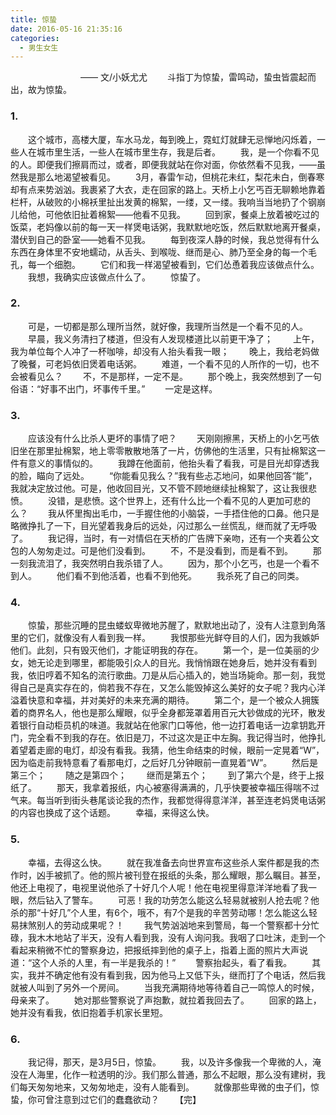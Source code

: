 ```yaml
---
title: 惊蛰
date: 2016-05-16 21:35:16
categories: 
  - 男生女生
---
```


　　　　　　　　—— 文/小妖尤尤
　　斗指丁为惊蛰，雷鸣动，蛰虫皆震起而出，故为惊蛰。
<!-- more -->
### 1.
　　这个城市，高楼大厦，车水马龙，每到晚上，霓虹灯就肆无忌惮地闪烁着，一些人在城市里生活，一些人在城市里生存，我是后者。
　　我，是一个你看不见的人。即便我们擦肩而过，或者，即便我就站在你对面，你依然看不见我，——虽然我是那么地渴望被看见。
　　3月，春雷乍动，但桃花未红，梨花未白，倒春寒却有点来势汹汹。我裹紧了大衣，走在回家的路上。天桥上小乞丐百无聊赖地靠着栏杆，从破败的小棉袄里扯出发黄的棉絮，一缕，又一缕。我响当当地扔了个钢崩儿给他，可他依旧扯着棉絮——他看不见我。
　　回到家，餐桌上放着被吃过的饭菜，老妈像以前的每一天一样煲电话粥，我默默地吃饭，然后默默地离开餐桌，潜伏到自己的卧室——她看不见我。
　　每到夜深人静的时候，我总觉得有什么东西在身体里不安地蠕动，从舌头、到喉咙、继而是心、肺乃至全身的每一个毛孔，每一个细胞。
　　它们和我一样渴望被看到，它们怂恿着我应该做点什么。
　　我想，我确实应该做点什么了。
　　惊蛰了。
### 2.
　　可是，一切都是那么理所当然，就好像，我理所当然是一个看不见的人。
　　早晨，我义务清扫了楼道，但没有人发现楼道比以前更干净了；
　　上午，我为单位每个人冲了一杯咖啡，却没有人抬头看我一眼；
　　晚上，我给老妈做了晚餐，可老妈依旧煲着电话粥。
　　难道，一个看不见的人所作的一切，也不会被看见么？
　　不，不是那样，一定不是。
　　那个晚上，我突然想到了一句俗语：“好事不出门，坏事传千里。”
　　一定是这样。
### 3.
　　应该没有什么比杀人更坏的事情了吧？
　　天刚刚擦黑，天桥上的小乞丐依旧坐在那里扯棉絮，地上零零散散地落了一片，仿佛他的生活里，只有扯棉絮这一件有意义的事情似的。
　　我蹲在他面前，他抬头看了看我，可是目光却穿透我的脸，瞄向了远处。
　　“你能看见我么？”我有些忐忑地问，如果他回答“能”，我就决定放过他。可是，他收回目光，又不管不顾地继续扯棉絮了，这让我很悲愤。
　　没错，是悲愤。这个世界上，还有什么比一个看不见的人更加可悲的么？
　　我从怀里掏出毛巾，一手握住他的小脑袋，一手捂住他的口鼻。他只是略微挣扎了一下，目光望着我身后的远处，闪过那么一丝慌乱，继而就了无呼吸了。
　　我记得，当时，有一对情侣在天桥的广告牌下亲吻，还有一个夹着公文包的人匆匆走过。可是他们没看到。
　　不，不是没看到，而是看不到。
　　那一刻我流泪了，我突然明白我杀错了人。
　　因为，那个小乞丐，也是一个看不到人。
　　他们看不到他活着，也看不到他死。
　　我杀死了自己的同类。
### 4.
　　惊蛰，那些沉睡的昆虫蝼蚁卑微地苏醒了，默默地出动了，没有人注意到角落里的它们，就像没有人看到我一样。
　　我恨那些光鲜夺目的人们，因为我嫉妒他们。此刻，只有毁灭他们，才能证明我的存在。
　　第一个，是一位美丽的少女，她无论走到哪里，都能吸引众人的目光。我悄悄跟在她身后，她并没有看到我，依旧哼着不知名的流行歌曲。刀是从后心插入的，她当场毙命。那一刻，我觉得自己是真实存在的，倘若我不存在，又怎么能毁掉这么美好的女子呢？我内心洋溢着快意和幸福，并对美好的未来充满的期待。
　　第二个，是一个被众人拥簇着的商界名人，他也是那么耀眼，似乎全身都笼罩着用百元大钞做成的光环，散发着银行自动柜员机的味道。我就站在他家门口等他，他一边打着电话一边拿钥匙开门，完全看不到我的存在。依旧是刀，不过这次是正中左胸。我记得当时，他挣扎着望着走廊的电灯，却没有看我。我猜，他生命结束的时候，眼前一定晃着“W”，因为临走前我特意看了看那电灯，之后好几分钟眼前一直晃着“W”。
　　然后是第三个；
　　随之是第四个；
　　继而是第五个；
　　到了第六个是，终于上报纸了。
　　那天，我拿着报纸，内心被塞得满满的，几乎快要被幸福压得喘不过气来。每当听到街头巷尾谈论我的杰作，我都觉得得意洋洋，甚至连老妈煲电话粥的内容也换成了这个话题。
　　幸福，来得这么快。
### 5.
　　幸福，去得这么快。
　　就在我准备去向世界宣布这些杀人案件都是我的杰作时，凶手被抓了。他的照片被刊登在报纸的头条，那么耀眼，那么瞩目。甚至，他还上电视了，电视里说他杀了十好几个人呢！他在电视里得意洋洋地看了我一眼，然后钻入了警车。
　　可恶！我的功劳怎么能这么轻易就被别人抢去呢？他杀的那“十好几”个人里，有6个，哦不，有7个是我的辛苦劳动哪！怎么能这么轻易抹煞别人的劳动成果呢？！
　　我气势汹汹地来到警局，每一个警察都十分忙碌，我木木地站了半天，没有人看到我，没有人询问我。我咽了口吐沫，走到一个看起来稍微不忙的警察身边，把报纸摔到他的桌子上，指着上面的照片大声说道：“这个人杀的人里，有一半是我杀的！”
　　警察抬起头，看了看我。
　　其实，我并不确定他有没有看到我，因为他马上又低下头，继而打了个电话，然后我就被人叫到了另外一个房间。
　　当我充满期待地等待着自己一鸣惊人的时候，母亲来了。
　　她对那些警察说了声抱歉，就拉着我回去了。
　　回家的路上，她并没有看我，依旧抱着手机家长里短。
### 6.
　　我记得，那天，是3月5日，惊蛰。
　　我，以及许多像我一个卑微的人，淹没在人海里，化作一粒透明的沙。我们那么普通，那么不起眼，那么没有建树，我们每天匆匆地来，又匆匆地走，没有人能看到。
　　就像那些卑微的虫子们，惊蛰，你可曾注意到过它们的蠢蠢欲动？
　　【完】